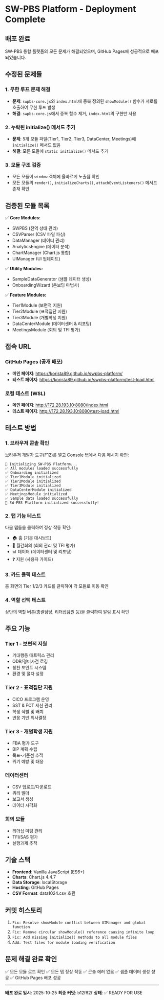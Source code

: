 # SW-PBS Platform - Deployment Complete

## 배포 완료

SW-PBS 통합 플랫폼의 모든 문제가 해결되었으며, GitHub Pages에 성공적으로 배포되었습니다.

## 수정된 문제들

### 1. 무한 루프 문제 해결
- **문제**: `swpbs-core.js`와 `index.html`에 중복 정의된 `showModule()` 함수가 서로를 호출하여 무한 루프 발생
- **해결**: `swpbs-core.js`에서 중복 함수 제거, `index.html`의 구현만 사용

### 2. 누락된 initialize() 메서드 추가
- **문제**: 5개 모듈 파일(Tier1, Tier2, Tier3, DataCenter, Meetings)에 `initialize()` 메서드 없음
- **해결**: 모든 모듈에 `static initialize()` 메서드 추가

### 3. 모듈 구조 검증
- 모든 모듈이 `window` 객체에 올바르게 노출됨 확인
- 모든 모듈의 `render()`, `initializeCharts()`, `attachEventListeners()` 메서드 존재 확인

## 검증된 모듈 목록

✅ **Core Modules:**
- SWPBS (전역 상태 관리)
- CSVParser (CSV 파일 파싱)
- DataManager (데이터 관리)
- AnalyticsEngine (데이터 분석)
- ChartManager (Chart.js 통합)
- UIManager (UI 업데이트)

✅ **Utility Modules:**
- SampleDataGenerator (샘플 데이터 생성)
- OnboardingWizard (온보딩 마법사)

✅ **Feature Modules:**
- Tier1Module (보편적 지원)
- Tier2Module (표적집단 지원)
- Tier3Module (개별학생 지원)
- DataCenterModule (데이터센터 & 리포팅)
- MeetingsModule (회의 및 TFI 평가)

## 접속 URL

### GitHub Pages (공개 배포)
- **메인 페이지**: https://korista89.github.io/swpbs-platform/
- **테스트 페이지**: https://korista89.github.io/swpbs-platform/test-load.html

### 로컬 테스트 (WSL)
- **메인 페이지**: http://172.28.193.10:8080/index.html
- **테스트 페이지**: http://172.28.193.10:8080/test-load.html

## 테스트 방법

### 1. 브라우저 콘솔 확인
브라우저 개발자 도구(F12)를 열고 Console 탭에서 다음 메시지 확인:
```
🚀 Initializing SW-PBS Platform...
✅ All modules loaded successfully
✅ Onboarding initialized
✅ Tier1Module initialized
✅ Tier2Module initialized
✅ Tier3Module initialized
✅ DataCenterModule initialized
✅ MeetingsModule initialized
✅ Sample data loaded successfully
🎉 SW-PBS Platform initialized successfully!
```

### 2. 탭 기능 테스트
다음 탭들을 클릭하여 정상 작동 확인:
- 🏠 홈 (기본 대시보드)
- 👥 월간회의 (회의 관리 및 TFI 평가)
- 📊 데이터 (데이터센터 및 리포팅)
- ❓ 지원 (사용자 가이드)

### 3. 카드 클릭 테스트
홈 화면의 Tier 1/2/3 카드를 클릭하여 각 모듈로 이동 확인

### 4. 역할 선택 테스트
상단의 역할 버튼(총괄담당, 리더십팀원 등)을 클릭하여 알림 표시 확인

## 주요 기능

### Tier 1 - 보편적 지원
- 기대행동 매트릭스 관리
- ODR/경미사건 로깅
- 칭찬 포인트 시스템
- 환경 및 절차 설정

### Tier 2 - 표적집단 지원
- CICO 프로그램 운영
- SST & FCT 세션 관리
- 학생 식별 및 배치
- 반응 기반 의사결정

### Tier 3 - 개별학생 지원
- FBA 평가 도구
- BIP 계획 수립
- 목표-기준선 추적
- 위기 예방 및 대응

### 데이터센터
- CSV 업로드/다운로드
- 쿼리 빌더
- 보고서 생성
- 데이터 시각화

### 회의 모듈
- 리더십 미팅 관리
- TFI/SAS 평가
- 실행과제 추적

## 기술 스택

- **Frontend**: Vanilla JavaScript (ES6+)
- **Charts**: Chart.js 4.4.7
- **Data Storage**: localStorage
- **Hosting**: GitHub Pages
- **CSV Format**: data1024.csv 호환

## 커밋 히스토리

1. `Fix: Resolve showModule conflict between UIManager and global function`
2. `Fix: Remove circular showModule() reference causing infinite loop`
3. `Fix: Add missing initialize() methods to all module files`
4. `Add: Test files for module loading verification`

## 문제 해결 완료 확인

✅ 모든 모듈 로드 확인
✅ 모든 탭 정상 작동
✅ 콘솔 에러 없음
✅ 샘플 데이터 생성 성공
✅ GitHub Pages 배포 성공

---

**배포 완료 일시**: 2025-10-25
**최종 커밋**: b12f62f
**상태**: ✅ READY FOR USE

